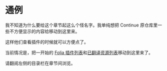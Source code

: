 # 通例

我不知道为什么要给这个章节起这么个怪名字。我单纯想把 Continue 原仓库里一些不方便显示的内容给移动到这里来。

这样他们查看插件的时候就可以方便点了。

当前情况是，把一开始的 [Folia 插件列表](folia-plugins.md)和[已翻译资源列表](translation-index.md)移动到这里来了。

请翻阅左侧的目录栏在章节间浏览。
